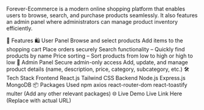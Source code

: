 Forever-Ecommerce is a modern online shopping platform that enables users to browse, search, and purchase products seamlessly. It also features an admin panel where administrators can manage product inventory efficiently.

🚀 Features
🛍 User Panel
Browse and select products
Add items to the shopping cart
Place orders securely
Search functionality – Quickly find products by name
Price sorting – Sort products from low to high or high to low
🔧 Admin Panel
Secure admin-only access
Add, update, and manage product details (name, description, price, category, subcategory, etc.)
🛠 Tech Stack
Frontend
React.js
Tailwind CSS
Backend
Node.js
Express.js
MongoDB
📦 Packages Used
npm
axios
react-router-dom
react-toastify
multer
(Add any other relevant packages)
🌐 Live Demo
Live Link Here (Replace with actual URL)

